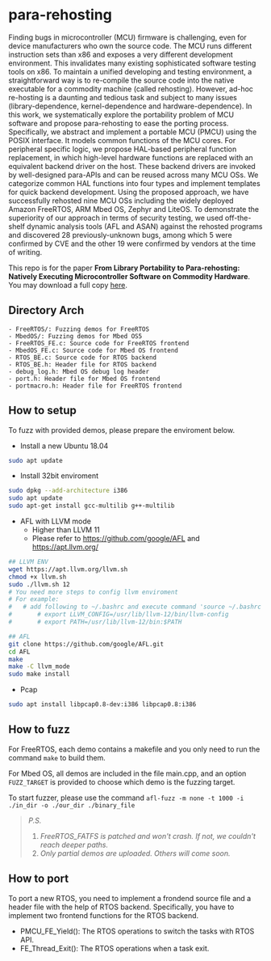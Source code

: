 # para-rehosting
Finding bugs in microcontroller (MCU) firmware is challenging, even for device manufacturers who own the source code. The MCU runs different instruction sets than x86 and  exposes a very different development environment. This invalidates many existing sophisticated software testing tools on x86. To maintain a unified developing and testing environment, a straightforward way is to re-compile the source code into the native executable for a commodity machine (called rehosting). However, ad-hoc re-hosting is a daunting and tedious task and subject to many issues (library-dependence, kernel-dependence and hardware-dependence). In this work, we systematically explore the portability problem of MCU software and propose para-rehosting to ease the porting process. Specifically, we abstract and implement a portable MCU (PMCU) using the POSIX interface. It models common functions of the MCU cores. For peripheral specific logic, we propose HAL-based peripheral function replacement, in which high-level hardware functions are replaced with an equivalent backend driver on the host. These backend drivers are invoked by well-designed para-APIs and can be reused across many MCU OSs.  We categorize common HAL functions into four types and implement templates  for quick backend development. Using the proposed approach, we have successfully rehosted nine MCU OSs including the widely deployed Amazon FreeRTOS, ARM Mbed OS, Zephyr and LiteOS. To demonstrate the superiority of our approach in terms of security testing, we used off-the-shelf dynamic analysis tools (AFL and ASAN) against the rehosted programs and discovered 28 previously-unknown bugs, among which 5 were confirmed by CVE and the other 19 were confirmed by vendors at the time of writing.

This repo is for the paper **From Library Portability to Para-rehosting: Natively Executing Microcontroller Software on Commodity Hardware**.
You may download a full copy  [here](https://www.ndss-symposium.org/wp-content/uploads/ndss2021_6B-3_24308_paper.pdf).

## Directory Arch
	- FreeRTOS/: Fuzzing demos for FreeRTOS
	- MbedOS/: Fuzzing demos for Mbed OS5
	- FreeRTOS_FE.c: Source code for FreeRTOS frontend
	- MbedOS_FE.c: Source code for Mbed OS frontend
	- RTOS_BE.c: Source code for RTOS backend
	- RTOS_BE.h: Header file for RTOS backend
	- debug_log.h: Mbed OS debug log header
	- port.h: Header file for Mbed OS frontend
	- portmacro.h: Header file for FreeRTOS frontend

## How to setup
To fuzz with provided demos, please prepare the enviroment below.
- Install a new Ubuntu 18.04
```bash
sudo apt update
```
- Install 32bit enviroment
```bash
sudo dpkg --add-architecture i386
sudo apt update
sudo apt-get install gcc-multilib g++-multilib
``` 
- AFL with LLVM mode
	- Higher than LLVM 11
	- Please refer to https://github.com/google/AFL and https://apt.llvm.org/
```bash
## LLVM ENV
wget https://apt.llvm.org/llvm.sh
chmod +x llvm.sh
sudo ./llvm.sh 12
# You need more steps to config llvm enviroment
# For example:
# 	# add following to ~/.bashrc and execute command 'source ~/.bashrc'
#		# export LLVM_CONFIG=/usr/lib/llvm-12/bin/llvm-config
#		# export PATH=/usr/lib/llvm-12/bin:$PATH

## AFL
git clone https://github.com/google/AFL.git
cd AFL
make
make -C llvm_mode
sudo make install
```

- Pcap
```bash
sudo apt install libpcap0.8-dev:i386 libpcap0.8:i386
```

## How to fuzz
For FreeRTOS, each demo contains a makefile and you only need to run the command `make` to build them.

For Mbed OS, all demos are included in the file main.cpp, and an option `FUZZ_TARGET` is provided to choose which demo is the fuzzing target.

To start fuzzer, please use the command `afl-fuzz -m none -t 1000 -i ./in_dir -o ./our_dir ./binary_file`


> *P.S.*
> 1. *FreeRTOS_FATFS is patched and won't crash. If not, we couldn't reach deeper paths.*
> 2. *Only partial demos are uploaded. Others will come soon.*

## How to port
To port a new RTOS, you need to implement a frondend source file and a header file with the help of RTOS backend. 
Specifically, you have to implement two frontend functions for the RTOS backend.
- PMCU_FE_Yield(): The RTOS operations to switch the tasks with RTOS API.
- FE_Thread_Exit(): The RTOS operations when a task exit.
